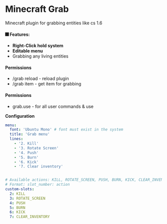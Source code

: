 # Minecraft Grab

Minecraft plugin for grabbing entities like cs 1.6

#### 🎆 Features:
<ul>
  <li><strong>Right-Click hold system</strong></li>
  <li><strong>Editable menu</strong></li>
  <li>Grabbing any living entities</li>
</ul>

#### Permissions
- /grab reload - reload plugin
- /grab item - get item for grabbing

#### Permissions
- grab.use - for all user commands & use

**Configuration**
```yaml
menu:
  font: 'Ubuntu Mono' # font must exist in the system
  title: 'Grab menu'
  lines:
    - '2. Kill'
    - '3. Rotate Screen'
    - '4. Push'
    - '5. Burn'
    - '6. Kick'
    - '7. Clear inventory'


# Available actions: KILL, ROTATE_SCREEN, PUSH, BURN, KICK, CLEAR_INVENTORY
# Format: slot_number: action
custom-slots:
  2: KILL
  3: ROTATE_SCREEN
  4: PUSH
  5: BURN
  6: KICK
  7: CLEAR_INVENTORY
```
